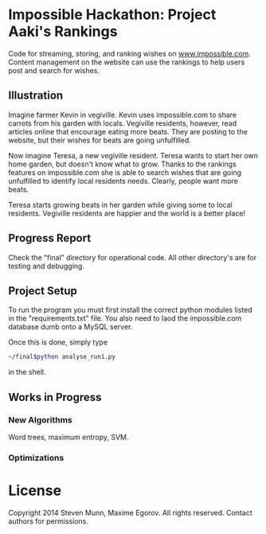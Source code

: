 # Impossible Hackathon: Project Aaki's Rankings

Code for streaming, storing, and ranking wishes on www.impossible.com. Content management on the website can use the rankings to help users post and search for wishes.

## Illustration

Imagine farmer Kevin in vegiville. Kevin uses impossible.com to share carrots from his garden with locals. Vegiville residents, however, read articles online that encourage eating more beats. They are posting to the website, but their wishes for beats are going unfulfilled.

Now imagine Teresa, a new vegiville resident. Teresa wants to start her own home garden, but doesn't know what to grow. Thanks to the rankings features on impossible.com she is able to search wishes that are going unfulfilled to identify local residents needs. Clearly, people want more beats.

Teresa starts growing beats in her garden while giving some to local residents. Vegiville residents are happier and the world is a better place!

## Progress Report

Check the "final" directory for operational code. All other directory's are for testing and debugging.

## Project Setup

To run the program you must first install the correct python modules listed in the "requirements.txt" file. You also need to laod the impossible.com database dumb onto a MySQL server.

Once this is done, simply type

```bash
~/final$python analyse_run1.py
```
in the shell.

## Works in Progress

### New Algorithms

Word trees, maximum entropy, SVM.

### Optimizations

# License

Copyright 2014 Steven Munn, Maxime Egorov. All rights reserved. Contact authors for permissions.